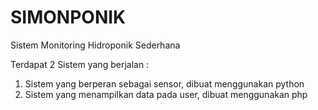 # SIMONPONIK
Sistem Monitoring Hidroponik Sederhana 

Terdapat 2 Sistem yang berjalan : 
  1. Sistem yang berperan sebagai sensor, dibuat menggunakan python
  2. Sistem yang menampilkan data pada user, dibuat menggunakan php

